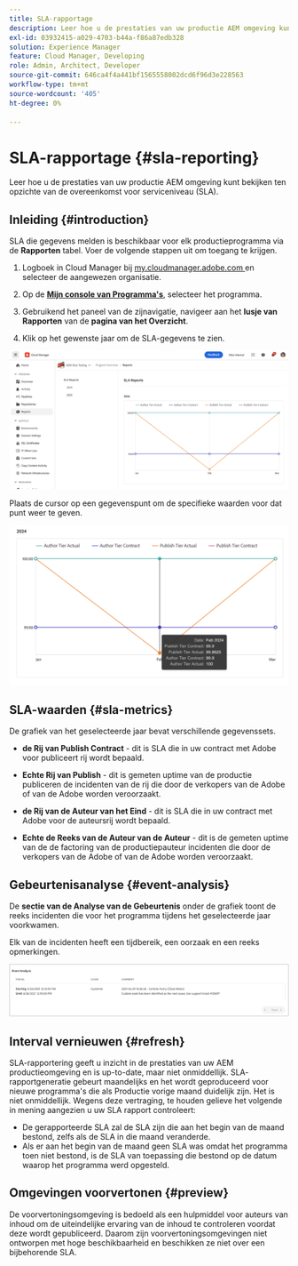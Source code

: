 ```yaml
---
title: SLA-rapportage
description: Leer hoe u de prestaties van uw productie AEM omgeving kunt bekijken ten opzichte van de overeenkomst voor serviceniveau (SLA).
exl-id: 03932415-a029-4703-b44a-f86a87edb328
solution: Experience Manager
feature: Cloud Manager, Developing
role: Admin, Architect, Developer
source-git-commit: 646ca4f4a441bf1565558002dcd6f96d3e228563
workflow-type: tm+mt
source-wordcount: '405'
ht-degree: 0%

---
```



# SLA-rapportage {#sla-reporting}

Leer hoe u de prestaties van uw productie AEM omgeving kunt bekijken ten opzichte van de overeenkomst voor serviceniveau (SLA).

## Inleiding {#introduction}

SLA die gegevens melden is beschikbaar voor elk productieprogramma via de **Rapporten** tabel. Voer de volgende stappen uit om toegang te krijgen.

1. Logboek in Cloud Manager bij [ my.cloudmanager.adobe.com ](https://my.cloudmanager.adobe.com/) en selecteer de aangewezen organisatie.

1. Op de **[Mijn console van Programma&#39;s](/help/implementing/cloud-manager/navigation.md#my-programs)**, selecteer het programma.

1. Gebruikend het paneel van de zijnavigatie, navigeer aan het **lusje van Rapporten** van de **pagina van het Overzicht**.

1. Klik op het gewenste jaar om de SLA-gegevens te zien.

![ SLA grafiekvoorbeeld ](assets/sla-reporting-1.png)

Plaats de cursor op een gegevenspunt om de specifieke waarden voor dat punt weer te geven.

![ tonend gedetailleerde gegevens ](assets/sla-reporting-b.png)

## SLA-waarden {#sla-metrics}

De grafiek van het geselecteerde jaar bevat verschillende gegevenssets.

* **de Rij van Publish Contract** - dit is SLA die in uw contract met Adobe voor publiceert rij wordt bepaald.

* **Echte Rij van Publish** - dit is gemeten uptime van de productie publiceren de incidenten van de rij die door de verkopers van de Adobe of van de Adobe worden veroorzaakt.

* **de Rij van de Auteur van het Eind** - dit is SLA die in uw contract met Adobe voor de auteursrij wordt bepaald.

* **Echte de Reeks van de Auteur van de Auteur** - dit is de gemeten uptime van de de factoring van de productiepauteur incidenten die door de verkopers van de Adobe of van de Adobe worden veroorzaakt.

## Gebeurtenisanalyse {#event-analysis}

De **sectie van de Analyse van de Gebeurtenis** onder de grafiek toont de reeks incidenten die voor het programma tijdens het geselecteerde jaar voorkwamen.

Elk van de incidenten heeft een tijdbereik, een oorzaak en een reeks opmerkingen.

![ Voorbeeld van de Analyse van de Gebeurtenis ](assets/sla-reporting-c.png)

## Interval vernieuwen {#refresh}

SLA-rapportering geeft u inzicht in de prestaties van uw AEM productieomgeving en is up-to-date, maar niet onmiddellijk. SLA- rapportgeneratie gebeurt maandelijks en het wordt geproduceerd voor nieuwe programma&#39;s die als Productie vorige maand duidelijk zijn. Het is niet onmiddellijk. Wegens deze vertraging, te houden gelieve het volgende in mening aangezien u uw SLA rapport controleert:

* De gerapporteerde SLA zal de SLA zijn die aan het begin van de maand bestond, zelfs als de SLA in die maand veranderde.
* Als er aan het begin van de maand geen SLA was omdat het programma toen niet bestond, is de SLA van toepassing die bestond op de datum waarop het programma werd opgesteld.

## Omgevingen voorvertonen {#preview}

De voorvertoningsomgeving is bedoeld als een hulpmiddel voor auteurs van inhoud om de uiteindelijke ervaring van de inhoud te controleren voordat deze wordt gepubliceerd. Daarom zijn voorvertoningsomgevingen niet ontworpen met hoge beschikbaarheid en beschikken ze niet over een bijbehorende SLA.
